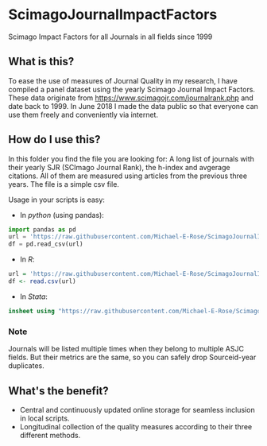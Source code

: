 # ScimagoJournalImpactFactors
Scimago Impact Factors for all Journals in all fields since 1999

## What is this?
To ease the use of measures of Journal Quality in my research, I have compiled a panel dataset using the yearly Scimago Journal Impact Factors.  These data originate from https://www.scimagojr.com/journalrank.php and date back to 1999.  In June 2018 I made the data public so that everyone can use them freely and conveniently via internet.

## How do I use this?

In this folder you find the file you are looking for: A long list of journals with their yearly SJR (SCImago Journal Rank), the h-index and avgerage citations.  All of them are measured using articles from the previous three years.  The file is a simple csv file.

Usage in your scripts is easy:

* In *python* (using pandas):
```python
import pandas as pd
url = 'https://raw.githubusercontent.com/Michael-E-Rose/ScimagoJournalImpactFactors/master/Scimago_JIFs.csv'
df = pd.read_csv(url)
```

* In *R*:
```R
url = 'https://raw.githubusercontent.com/Michael-E-Rose/ScimagoJournalImpactFactors/master/Scimago_JIFs.csv'
df <- read.csv(url)
```

* In *Stata*:
```Stata
insheet using "https://raw.githubusercontent.com/Michael-E-Rose/ScimagoJournalImpactFactors/master/Scimago_JIFs.csv"
```

### Note
Journals will be listed multiple times when they belong to multiple ASJC fields. But their metrics are the same, so you can safely drop Sourceid-year duplicates.

## What's the benefit?
- Central and continuously updated online storage for seamless inclusion in local scripts.
- Longitudinal collection of the quality measures according to their three different methods.
